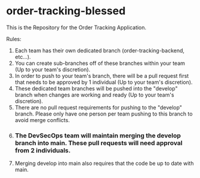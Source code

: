 # order-tracking-blessed

This is the Repository for the Order Tracking Application.

Rules:
1. Each team has their own dedicated branch (order-tracking-backend, etc...).
2. You can create sub-branches off of these branches within your team (Up to your team's discretion).
3. In order to push to your team's branch, there will be a pull request first that needs to be approved by 1 individual (Up to your team's discretion).
4. These dedicated team branches will be pushed into the "develop" branch when changes are working and ready (Up to your team's discretion).
5. There are no pull request requirements for pushing to the "develop" branch. Please only have one person per team pushing to this branch to avoid merge conflicts.
6. ### The DevSecOps team will maintain merging the develop branch into main. These pull requests will need approval from 2 individuals. ###
7. Merging develop into main also requires that the code be up to date with main.
